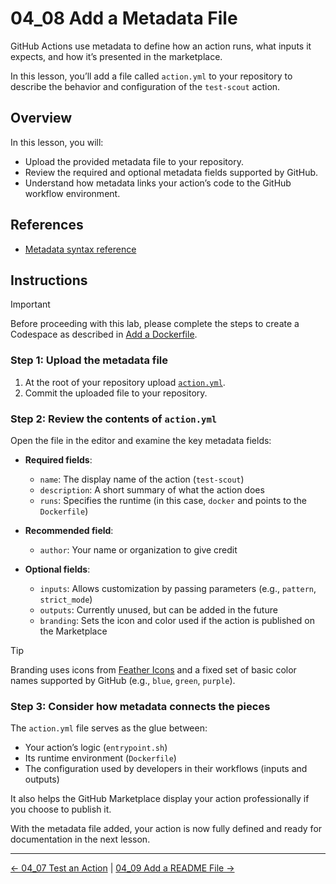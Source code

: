 # 04_08 Add a Metadata File

GitHub Actions use metadata to define how an action runs, what inputs it expects, and how it’s presented in the marketplace.

In this lesson, you’ll add a file called `action.yml` to your repository to describe the behavior and configuration of the `test-scout` action.

## Overview

In this lesson, you will:

- Upload the provided metadata file to your repository.
- Review the required and optional metadata fields supported by GitHub.
- Understand how metadata links your action’s code to the GitHub workflow environment.

## References

- [Metadata syntax reference](https://help.github.com/en/actions/automating-your-workflow-with-github-actions/metadata-syntax-for-github-actions)

## Instructions

> [!IMPORTANT]
> Before proceeding with this lab, please complete the steps to create a Codespace as described in [Add a Dockerfile](../04_04_add_a_dockerfile/README.md).

### Step 1: Upload the metadata file

1. At the root of your repository upload [`action.yml`](./action.yml).
1. Commit the uploaded file to your repository.

### Step 2: Review the contents of `action.yml`

Open the file in the editor and examine the key metadata fields:

- **Required fields**:
  - `name`: The display name of the action (`test-scout`)
  - `description`: A short summary of what the action does
  - `runs`: Specifies the runtime (in this case, `docker` and points to the `Dockerfile`)

- **Recommended field**:
  - `author`: Your name or organization to give credit

- **Optional fields**:
  - `inputs`: Allows customization by passing parameters (e.g., `pattern`, `strict_mode`)
  - `outputs`: Currently unused, but can be added in the future
  - `branding`: Sets the icon and color used if the action is published on the Marketplace

> [!TIP]
> Branding uses icons from [Feather Icons](https://feathericons.com/) and a fixed set of basic color names supported by GitHub (e.g., `blue`, `green`, `purple`).

### Step 3: Consider how metadata connects the pieces

The `action.yml` file serves as the glue between:

- Your action’s logic (`entrypoint.sh`)
- Its runtime environment (`Dockerfile`)
- The configuration used by developers in their workflows (inputs and outputs)

It also helps the GitHub Marketplace display your action professionally if you choose to publish it.

With the metadata file added, your action is now fully defined and ready for documentation in the next lesson.

<!-- FooterStart -->
---
[← 04_07 Test an Action](../04_07_test_an_action/README.md) | [04_09 Add a README File →](../04_09_add_a_readme_file/README.md)
<!-- FooterEnd -->
